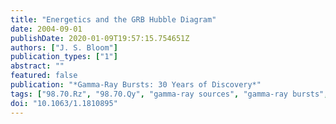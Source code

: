 ```yaml
---
title: "Energetics and the GRB Hubble Diagram"
date: 2004-09-01
publishDate: 2020-01-09T19:57:15.754651Z
authors: ["J. S. Bloom"]
publication_types: ["1"]
abstract: ""
featured: false
publication: "*Gamma-Ray Bursts: 30 Years of Discovery*"
tags: ["98.70.Rz", "98.70.Qy", "gamma-ray sources", "gamma-ray bursts", "X-ray sources", "X-ray bursts"]
doi: "10.1063/1.1810895"
---
```


